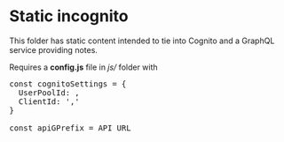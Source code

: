#  Static incognito

This folder has static content intended to tie into Cognito and a GraphQL service providing notes.

Requires a **config.js** file in *js/* folder with

<pre>
const cognitoSettings = {
  UserPoolId: <AWS_COGNITO_POOL>,
  ClientId: '<AWS_COGNITO_CLIENT_ID>,'
}

const apiGPrefix = API_URL
</pre>
